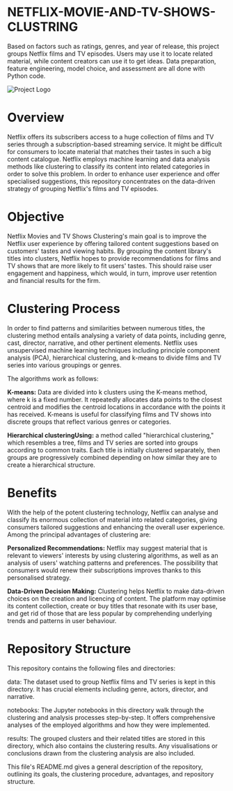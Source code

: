 # NETFLIX-MOVIE-AND-TV-SHOWS-CLUSTRING
Based on factors such as ratings, genres, and year of release, this project groups Netflix films and TV episodes. Users may use it to locate related material, while content creators can use it to get ideas. Data preparation, feature engineering, model choice, and assessment are all done with Python code.

![Project Logo](https://gifdb.com/images/high/netflix-logo-animation-rss7ixspt8igbfuc.gif)

# Overview
Netflix offers its subscribers access to a huge collection of films and TV series through a subscription-based streaming service. It might be difficult for consumers to locate material that matches their tastes in such a big content catalogue. Netflix employs machine learning and data analysis methods like clustering to classify its content into related categories in order to solve this problem. In order to enhance user experience and offer specialised suggestions, this repository concentrates on the data-driven strategy of grouping Netflix's films and TV episodes.

# Objective
Netflix Movies and TV Shows Clustering's main goal is to improve the Netflix user experience by offering tailored content suggestions based on customers' tastes and viewing habits. By grouping the content library's titles into clusters, Netflix hopes to provide recommendations for films and TV shows that are more likely to fit users' tastes. This should raise user engagement and happiness, which would, in turn, improve user retention and financial results for the firm.

# Clustering Process
In order to find patterns and similarities between numerous titles, the clustering method entails analysing a variety of data points, including genre, cast, director, narrative, and other pertinent elements. Netflix uses unsupervised machine learning techniques including principle component analysis (PCA), hierarchical clustering, and k-means to divide films and TV series into various groupings or genres.

The algorithms work as follows:

 **K-means:** Data are divided into k clusters using the K-means method, where k is a fixed number. It repeatedly allocates data points to the closest centroid and modifies the centroid locations in accordance with the points it has received. K-means is useful for classifying films and TV shows into discrete groups that reflect various genres or categories.

**Hierarchical clusteringUsing:** a method called "hierarchical clustering," which resembles a tree, films and TV series are sorted into groups according to common traits. Each title is initially clustered separately, then groups are progressively combined depending on how similar they are to create a hierarchical structure.

# Benefits
With the help of the potent clustering technology, Netflix can analyse and classify its enormous collection of material into related categories, giving consumers tailored suggestions and enhancing the overall user experience. Among the principal advantages of clustering are:

**Personalized Recommendations:** Netflix may suggest material that is relevant to viewers' interests by using clustering algorithms, as well as an analysis of users' watching patterns and preferences. The possibility that consumers would renew their subscriptions improves thanks to this personalised strategy.

**Data-Driven Decision Making:** Clustering helps Netflix to make data-driven choices on the creation and licencing of content. The platform may optimise its content collection, create or buy titles that resonate with its user base, and get rid of those that are less popular by comprehending underlying trends and patterns in user behaviour.

# Repository Structure
This repository contains the following files and directories:

data: The dataset used to group Netflix films and TV series is kept in this directory. It has crucial elements including genre, actors, director, and narrative.

notebooks: The Jupyter notebooks in this directory walk through the clustering and analysis processes step-by-step. It offers comprehensive analyses of the employed algorithms and how they were implemented.

results: The grouped clusters and their related titles are stored in this directory, which also contains the clustering results. Any visualisations or conclusions drawn from the clustering analysis are also included.

This file's README.md gives a general description of the repository, outlining its goals, the clustering procedure, advantages, and repository structure.

